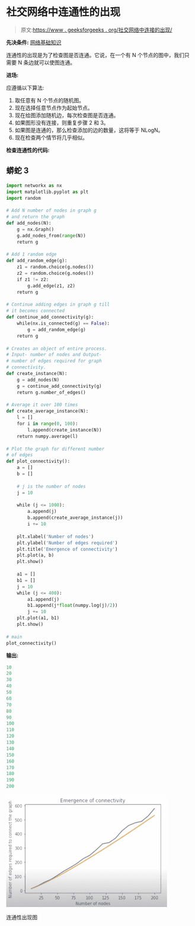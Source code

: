 # 社交网络中连通性的出现

> 原文:[https://www . geeksforgeeks . org/社交网络中连接的出现/](https://www.geeksforgeeks.org/emergence-of-connectedness-in-social-networks/)

**先决条件:** [网络基础知识](https://www.geeksforgeeks.org/introduction-to-social-networks-using-networkx-in-python/)

连通性的出现是为了检查图是否连通。它说，在一个有 N 个节点的图中，我们只需要 N 条边就可以使图连通。

**进场:**

应遵循以下算法:

1.  取任意有 N 个节点的随机图。
2.  现在选择任意节点作为起始节点。
3.  现在给图添加随机边，每次检查图是否连通。
4.  如果图形没有连接，则重复步骤 2 和 3。
5.  如果图是连通的，那么检查添加的边的数量，这将等于 NLogN。
6.  现在检查两个情节将几乎相似。

**检查连通性的代码:**

## 蟒蛇 3

```py
import networkx as nx
import matplotlib.pyplot as plt
import random

# Add N number of nodes in graph g 
# and return the graph
def add_nodes(N):
    g = nx.Graph()
    g.add_nodes_from(range(N))
    return g

# Add 1 random edge
def add_random_edge(g):
    z1 = random.choice(g.nodes())
    z2 = random.choice(g.nodes())
    if z1 != z2:
        g.add_edge(z1, z2)
    return g

# Continue adding edges in graph g till 
# it becomes connected
def continue_add_connectivity(g):
    while(nx.is_connected(g) == False):
        g = add_random_edge(g)
    return g

# Creates an object of entire process.
# Input- number of nodes and Output- 
# number of edges required for graph
# connectivity.
def create_instance(N):
    g = add_nodes(N)
    g = continue_add_connectivity(g)
    return g.number_of_edges()

# Average it over 100 times
def create_average_instance(N):
    l = []
    for i in range(0, 100):
        l.append(create_instance(N))
    return numpy.average(l)

# Plot the graph for different number 
# of edges
def plot_connectivity():
    a = []
    b = []

    # j is the number of nodes
    j = 10

    while (j <= 1000):
        a.append(j)
        b.append(create_average_instance(j))
        i += 10

    plt.xlabel('Number of nodes')
    plt.ylabel('Number of edges required')
    plt.title('Emergence of connectivity')
    plt.plot(a, b)
    plt.show()

    a1 = []
    b1 = []
    j = 10
    while (j <= 400):
        a1.append(j)
        b1.append(j*float(numpy.log(j)/2))
        j += 10
    plt.plot(a1, b1)
    plt.show()

# main
plot_connectivity()
```

**输出:**

```py
10
20
30
40
50
60
70
80
90
100
110
120
130
140
150
160
170
180
190
200

```

![Plot  of Emergence of Connectedness](img/0cfbe7d787feac795a1fb62d390ae972.png)

连通性出现图